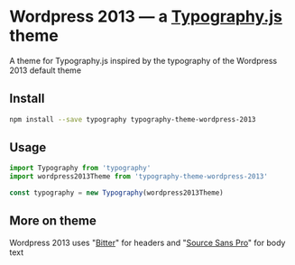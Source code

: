 # Wordpress 2013 — a <a href='https://github.com/kyleamathews/typography.js'>Typography.js</a> theme

A theme for Typography.js inspired by the typography of the Wordpress 2013 default theme

## Install
```bash
npm install --save typography typography-theme-wordpress-2013
```
## Usage
```javascript
import Typography from 'typography'
import wordpress2013Theme from 'typography-theme-wordpress-2013'

const typography = new Typography(wordpress2013Theme)
```
## More on theme

Wordpress 2013 uses "<a href='https://fonts.google.com/specimen/Bitter'>Bitter</a>" for headers and "<a href='https://fonts.google.com/specimen/Source+Sans+Pro'>Source Sans Pro</a>" for body text
